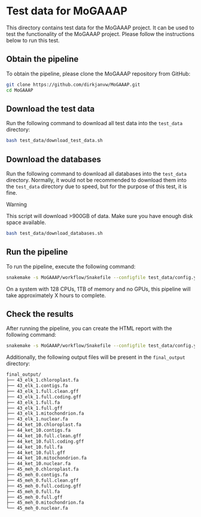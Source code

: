 # Test data for MoGAAAP
This directory contains test data for the MoGAAAP project.
It can be used to test the functionality of the MoGAAAP project.
Please follow the instructions below to run this test.

## Obtain the pipeline
To obtain the pipeline, please clone the MoGAAAP repository from GitHub:

```bash
git clone https://github.com/dirkjanvw/MoGAAAP.git
cd MoGAAAP
```

## Download the test data
Run the following command to download all test data into the `test_data` directory:

```bash
bash test_data/download_test_data.sh
```

## Download the databases
Run the following command to download all databases into the `test_data` directory.
Normally, it would not be recommended to download them into the `test_data` directory due to speed, but for the purpose of this test, it is fine.

> [!WARNING]
> This script will download >900GB of data.
> Make sure you have enough disk space available.

```bash
bash test_data/download_databases.sh
```

## Run the pipeline
To run the pipeline, execute the following command:
```bash
snakemake -s MoGAAAP/workflow/Snakefile --configfile test_data/config.yaml
```

On a system with 128 CPUs, 1TB of memory and no GPUs, this pipeline will take approximately X hours to complete.

## Check the results
After running the pipeline, you can create the HTML report with the following command:
```bash
snakemake -s MoGAAAP/workflow/Snakefile --configfile test_data/config.yaml --report report.html
```

Additionally, the following output files will be present in the `final_output` directory:
```bash
final_output/
├── 43_elk_1.chloroplast.fa
├── 43_elk_1.contigs.fa
├── 43_elk_1.full.clean.gff
├── 43_elk_1.full.coding.gff
├── 43_elk_1.full.fa
├── 43_elk_1.full.gff
├── 43_elk_1.mitochondrion.fa
├── 43_elk_1.nuclear.fa
├── 44_ket_10.chloroplast.fa
├── 44_ket_10.contigs.fa
├── 44_ket_10.full.clean.gff
├── 44_ket_10.full.coding.gff
├── 44_ket_10.full.fa
├── 44_ket_10.full.gff
├── 44_ket_10.mitochondrion.fa
├── 44_ket_10.nuclear.fa
├── 45_meh_0.chloroplast.fa
├── 45_meh_0.contigs.fa
├── 45_meh_0.full.clean.gff
├── 45_meh_0.full.coding.gff
├── 45_meh_0.full.fa
├── 45_meh_0.full.gff
├── 45_meh_0.mitochondrion.fa
└── 45_meh_0.nuclear.fa
```
